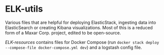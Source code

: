 # ELK-utils
Various files that are helpful for deploying ElasticStack, ingesting data into ElasticSearch or creating Kibana visualizations. Most of this is a reduced form of a Maxar Corp. project, edited to be open-source.

*ELK-resources* contains files for Docker Compose (run `docker stack deploy --compose-file docker-compose.yml dev`) and a logstash config file.
